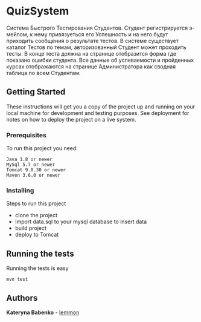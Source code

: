 # QuizSystem
Система Быстрого Тестирования Студентов. Студент регистрируется э-мейлом, к нему привязуеться его Успешность и на него будут приходить сообщения о результате тестов. В системе существует каталог Тестов по темам, авторизованный Студент может проходить тесты. В конце теста должна на странице отобразится форма где показано ошибки студента. Все данные об успеваемости и пройденных курсах отображаются на странице Администратора как сводная таблица по всем Студентам.

## Getting Started

These instructions will get you a copy of the project up and running on your local machine for development and testing purposes. See deployment for notes on how to deploy the project on a live system.

### Prerequisites

To run this project you need:

```
Java 1.8 or newer
MySql 5.7 or newer
Tomcat 9.0.30 or newer
Maven 3.6.0 or newer
```

### Installing

Steps to run this project

- clone the project
- import data.sql to your mysql database to insert data
- build project
- deploy to Tomcat

## Running the tests

Running the tests is easy
```
mvn test
```

## Authors

**Kateryna Babenko** - [Iemmon](https://github.com/Iemmon)